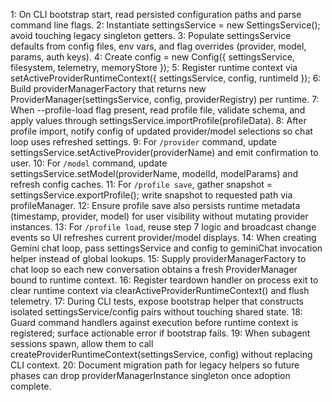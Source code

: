 <!-- @plan:PLAN-20250218-STATELESSPROVIDER.P02 @requirement:REQ-SP-005 -->

1: On CLI bootstrap start, read persisted configuration paths and parse command line flags.
2: Instantiate settingsService = new SettingsService(); avoid touching legacy singleton getters.
3: Populate settingsService defaults from config files, env vars, and flag overrides (provider, model, params, auth keys).
4: Create config = new Config({ settingsService, filesystem, telemetry, memoryStore });
5: Register runtime context via setActiveProviderRuntimeContext({ settingsService, config, runtimeId });
6: Build providerManagerFactory that returns new ProviderManager(settingsService, config, providerRegistry) per runtime.
7: When --profile-load flag present, read profile file, validate schema, and apply values through settingsService.importProfile(profileData).
8: After profile import, notify config of updated provider/model selections so chat loop uses refreshed settings.
9: For `/provider` command, update settingsService.setActiveProvider(providerName) and emit confirmation to user.
10: For `/model` command, update settingsService.setModel(providerName, modelId, modelParams) and refresh config caches.
11: For `/profile save`, gather snapshot = settingsService.exportProfile(); write snapshot to requested path via profileManager.
12: Ensure profile save also persists runtime metadata (timestamp, provider, model) for user visibility without mutating provider instances.
13: For `/profile load`, reuse step 7 logic and broadcast change events so UI refreshes current provider/model displays.
14: When creating Gemini chat loop, pass settingsService and config to geminiChat invocation helper instead of global lookups.
15: Supply providerManagerFactory to chat loop so each new conversation obtains a fresh ProviderManager bound to runtime context.
16: Register teardown handler on process exit to clear runtime context via clearActiveProviderRuntimeContext() and flush telemetry.
17: During CLI tests, expose bootstrap helper that constructs isolated settingsService/config pairs without touching shared state.
18: Guard command handlers against execution before runtime context is registered; surface actionable error if bootstrap fails.
19: When subagent sessions spawn, allow them to call createProviderRuntimeContext(settingsService, config) without replacing CLI context.
20: Document migration path for legacy helpers so future phases can drop providerManagerInstance singleton once adoption complete.
